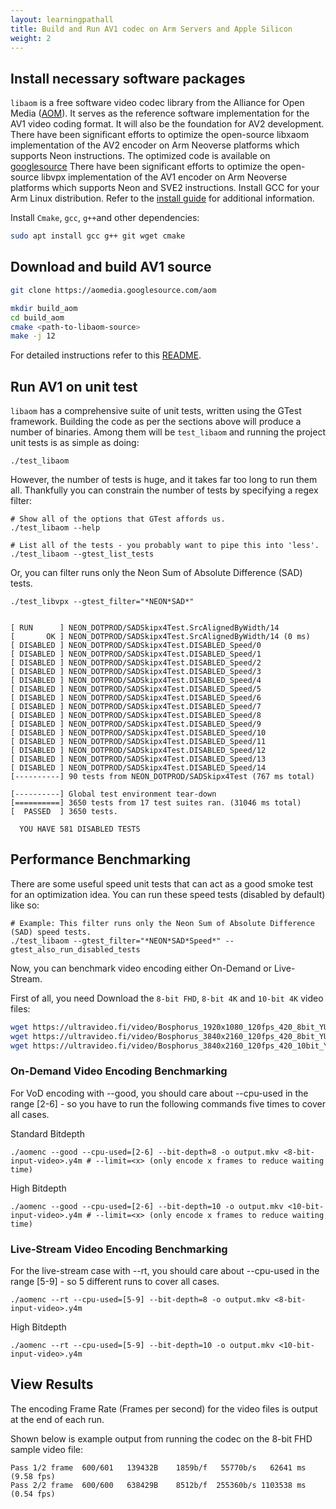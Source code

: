 ```yaml
---
layout: learningpathall
title: Build and Run AV1 codec on Arm Servers and Apple Silicon 
weight: 2
---
```


## Install necessary software packages
`libaom` is a free software video codec library from the Alliance for Open Media ([AOM](https://aomedia.org/)). It serves as the reference software implementation for the AV1 video coding format. It will also be the foundation for AV2 development. There have been significant efforts to optimize the open-source libxaom implementation of the AV2 encoder on Arm Neoverse platforms which supports Neon instructions. The optimized code is available on [googlesource](https://aomedia.googlesource.com/aom/)
There have been significant efforts to optimize the open-source libvpx implementation of the AV1 encoder on Arm Neoverse platforms which supports Neon and SVE2 instructions.
Install GCC for your Arm Linux distribution. Refer to the [install guide](/install-guides/gcc/native/) for additional information. 

Install `Cmake`, `gcc`, `g++`and other dependencies:
```bash
sudo apt install gcc g++ git wget cmake
```

## Download and build AV1 source

```bash
git clone https://aomedia.googlesource.com/aom

mkdir build_aom
cd build_aom
cmake <path-to-libaom-source>
make -j 12
```

For detailed instructions refer to this [README](https://aomedia.googlesource.com/aom/?pli=1#basic-build).


## Run AV1 on unit test

`libaom` has a comprehensive suite of unit tests, written using the GTest framework.
Building the code as per the sections above will produce a number of binaries. Among them will be `test_libaom` and running the project unit tests is as simple as doing:

```console
./test_libaom
```

However, the number of tests is huge, and it takes far too long to run them all. Thankfully you can constrain the number of tests by specifying a regex filter:
```console
# Show all of the options that GTest affords us.
./test_libaom --help
 
# List all of the tests - you probably want to pipe this into 'less'.
./test_libaom --gtest_list_tests
```

Or, you can filter runs only the Neon Sum of Absolute Difference (SAD) tests.
```
./test_libvpx --gtest_filter="*NEON*SAD*"


[ RUN      ] NEON_DOTPROD/SADSkipx4Test.SrcAlignedByWidth/14
[       OK ] NEON_DOTPROD/SADSkipx4Test.SrcAlignedByWidth/14 (0 ms)
[ DISABLED ] NEON_DOTPROD/SADSkipx4Test.DISABLED_Speed/0
[ DISABLED ] NEON_DOTPROD/SADSkipx4Test.DISABLED_Speed/1
[ DISABLED ] NEON_DOTPROD/SADSkipx4Test.DISABLED_Speed/2
[ DISABLED ] NEON_DOTPROD/SADSkipx4Test.DISABLED_Speed/3
[ DISABLED ] NEON_DOTPROD/SADSkipx4Test.DISABLED_Speed/4
[ DISABLED ] NEON_DOTPROD/SADSkipx4Test.DISABLED_Speed/5
[ DISABLED ] NEON_DOTPROD/SADSkipx4Test.DISABLED_Speed/6
[ DISABLED ] NEON_DOTPROD/SADSkipx4Test.DISABLED_Speed/7
[ DISABLED ] NEON_DOTPROD/SADSkipx4Test.DISABLED_Speed/8
[ DISABLED ] NEON_DOTPROD/SADSkipx4Test.DISABLED_Speed/9
[ DISABLED ] NEON_DOTPROD/SADSkipx4Test.DISABLED_Speed/10
[ DISABLED ] NEON_DOTPROD/SADSkipx4Test.DISABLED_Speed/11
[ DISABLED ] NEON_DOTPROD/SADSkipx4Test.DISABLED_Speed/12
[ DISABLED ] NEON_DOTPROD/SADSkipx4Test.DISABLED_Speed/13
[ DISABLED ] NEON_DOTPROD/SADSkipx4Test.DISABLED_Speed/14
[----------] 90 tests from NEON_DOTPROD/SADSkipx4Test (767 ms total)

[----------] Global test environment tear-down
[==========] 3650 tests from 17 test suites ran. (31046 ms total)
[  PASSED  ] 3650 tests.

  YOU HAVE 581 DISABLED TESTS
```

## Performance Benchmarking

There are some useful speed unit tests that can act as a good smoke test for an optimization idea. You can run these speed tests (disabled by default) like so:

```
# Example: This filter runs only the Neon Sum of Absolute Difference (SAD) speed tests.
./test_libaom --gtest_filter="*NEON*SAD*Speed*" --gtest_also_run_disabled_tests
```

Now, you can benchmark video encoding either On-Demand or Live-Stream.

First of all, you need Download the `8-bit FHD`, `8-bit 4K` and `10-bit 4K` video files:
```bash
wget https://ultravideo.fi/video/Bosphorus_1920x1080_120fps_420_8bit_YUV_Y4M.7z // 8-bit FHD
wget https://ultravideo.fi/video/Bosphorus_3840x2160_120fps_420_8bit_YUV_Y4M.7z // 8-bit 4K
wget https://ultravideo.fi/video/Bosphorus_3840x2160_120fps_420_10bit_YUV_Y4M.7z // 10-bit 4K 
```


### On-Demand Video Encoding Benchmarking

For VoD encoding with --good, you should care about --cpu-used in the range [2-6] - so you have to run the following commands five times to cover all cases.

Standard Bitdepth
```
./aomenc --good --cpu-used=[2-6] --bit-depth=8 -o output.mkv <8-bit-input-video>.y4m # --limit=<x> (only encode x frames to reduce waiting time)
```

High Bitdepth
```
./aomenc --good --cpu-used=[2-6] --bit-depth=10 -o output.mkv <10-bit-input-video>.y4m # --limit=<x> (only encode x frames to reduce waiting time)
```

### Live-Stream Video Encoding Benchmarking
For the live-stream case with --rt, you should care about --cpu-used in the range [5-9] - so 5 different runs to cover all cases.

```
./aomenc --rt --cpu-used=[5-9] --bit-depth=8 -o output.mkv <8-bit-input-video>.y4m
```

High Bitdepth
```
./aomenc --rt --cpu-used=[5-9] --bit-depth=10 -o output.mkv <10-bit-input-video>.y4m
```





## View Results

The encoding Frame Rate (Frames per second) for the video files is output at the end of each run.

Shown below is example output from running the codec on the 8-bit FHD sample video file:

```output
Pass 1/2 frame  600/601   139432B    1859b/f   55770b/s   62641 ms (9.58 fps)
Pass 2/2 frame  600/600   638429B    8512b/f  255360b/s 1103538 ms (0.54 fps)
```

